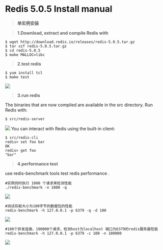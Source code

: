 # **Redis 5.0.5 Install manual**

>**单实例安装**

>**1.Download, extract and compile Redis with**
```shell
$ wget http://download.redis.io/releases/redis-5.0.5.tar.gz
$ tar xzf redis-5.0.5.tar.gz
$ cd redis-5.0.5
$ make MALLOC=libc
```
>**2.test redis**
```shell
$ yum install tcl
$ make test
```
![](https://github.com/hackey90/picture/blob/master/redis%20install%20picture/Image4.png?raw=true)
> **3.run redis**

The binaries that are now compiled are available in the src directory. Run Redis with:
```shell
$ src/redis-server
```
![](https://github.com/hackey90/picture/blob/master/redis%20install%20picture/Image5.png?raw=true)
You can interact with Redis using the built-in client:
```shell
$ src/redis-cli
redis> set foo bar
OK
redis> get foo
"bar"
```
>**4.performance test**

use redis-benchmark tools test redis performance .

```shell
#实例同时执行 1000 个请求来检测性能
./redis-benchmark -n 1000 -q
```
![](https://github.com/hackey90/picture/blob/master/redis%20install%20picture/2019-06-13_162713.png?raw=true)
```shell
#测试存取大小为100字节的数据包的性能
redis-benchmark -h 127.0.0.1 -p 6379 -q -d 100
```
![](https://github.com/hackey90/picture/blob/master/redis%20install%20picture/2019-06-13_163023.png?raw=true)
```shell
#100个并发连接，100000个请求，检测host为localhost 端口为6379的redis服务器性能 
redis-benchmark -h 127.0.0.1 -p 6379 -c 100 -n 100000 
```
![](https://github.com/hackey90/picture/blob/master/redis%20install%20picture/2019-06-13_163135.png?raw=true)
